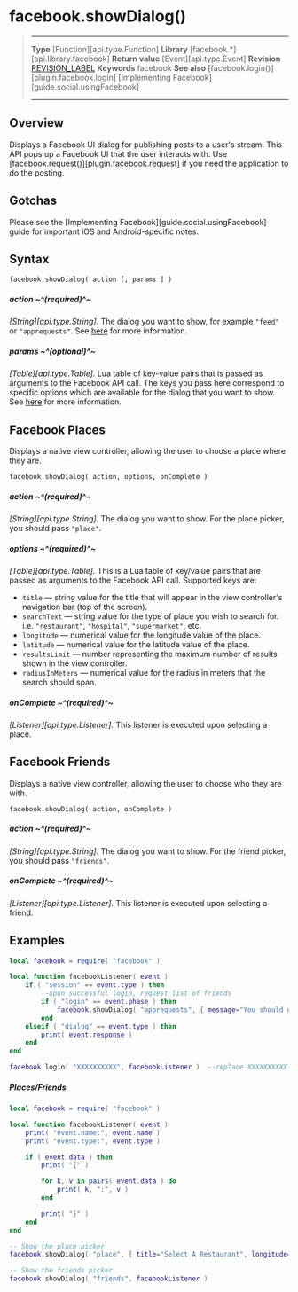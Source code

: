 # facebook.showDialog()

> --------------------- ------------------------------------------------------------------------------------------
> __Type__              [Function][api.type.Function]
> __Library__           [facebook.*][api.library.facebook]
> __Return value__      [Event][api.type.Event]
> __Revision__          [REVISION_LABEL](REVISION_URL)
> __Keywords__          facebook
> __See also__          [facebook.login()][plugin.facebook.login]
>						[Implementing Facebook][guide.social.usingFacebook]
> --------------------- ------------------------------------------------------------------------------------------


## Overview

Displays a Facebook UI dialog for publishing posts to a user's stream. This API pops up a Facebook UI that the user interacts with. Use [facebook.request()][plugin.facebook.request] if you need the application to do the posting.


## Gotchas

Please see the [Implementing Facebook][guide.social.usingFacebook] guide for important iOS and <nobr>Android-specific</nobr> notes.


## Syntax

	facebook.showDialog( action [, params ] )

##### action ~^(required)^~
_[String][api.type.String]._ The dialog you want to show, for example `"feed"` or `"apprequests"`. See [here](http://developers.facebook.com/docs/reference/dialogs/) for more information.

##### params ~^(optional)^~
_[Table][api.type.Table]._ Lua table of key-value pairs that is passed as arguments to the Facebook API call. The keys you pass here correspond to specific options which are available for the dialog that you want to show. See [here](http://developers.facebook.com/docs/reference/dialogs/) for more information.


## Facebook Places

Displays a native view controller, allowing the user to choose a place where they are.

	facebook.showDialog( action, options, onComplete )

##### action ~^(required)^~
_[String][api.type.String]._ The dialog you want to show. For the place picker, you should pass `"place"`.

##### options ~^(required)^~
_[Table][api.type.Table]._ This is a Lua table of key/value pairs that are passed as arguments to the Facebook API call. Supported keys are:

* `title` — string value for the title that will appear in the view controller's navigation bar (top of the screen).
* `searchText` — string value for the type of place you wish to search for. i.e. `"restaurant"`, `"hospital"`, `"supermarket"`, etc.
* `longitude` — numerical value for the longitude value of the place.
* `latitude` — numerical value for the latitude value of the place.
* `resultsLimit` — number representing the maximum number of results shown in the view controller.
* `radiusInMeters` — numerical value for the radius in meters that the search should span.

##### onComplete ~^(required)^~

_[Listener][api.type.Listener]._ This listener is executed upon selecting a place.


## Facebook Friends

Displays a native view controller, allowing the user to choose who they are with.

	facebook.showDialog( action, onComplete )

##### action ~^(required)^~
_[String][api.type.String]._ The dialog you want to show. For the friend picker, you should pass `"friends"`.

##### onComplete ~^(required)^~

_[Listener][api.type.Listener]._ This listener is executed upon selecting a friend.


## Examples

``````lua
local facebook = require( "facebook" )

local function facebookListener( event )
	if ( "session" == event.type ) then
		--upon successful login, request list of friends
		if ( "login" == event.phase ) then
			facebook.showDialog( "apprequests", { message="You should download this game!" } )
		end
	elseif ( "dialog" == event.type ) then
		print( event.response )
    end
end

facebook.login( "XXXXXXXXXX", facebookListener )  --replace XXXXXXXXXX with your Facebook App ID
``````

##### Places/Friends

``````lua
local facebook = require( "facebook" )

local function facebookListener( event )
	print( "event.name:", event.name )
	print( "event.type:", event.type )

	if ( event.data ) then
		print( "{" )

		for k, v in pairs( event.data ) do
			print( k, ":", v )
		end

		print( "}" )
	end
end

-- Show the place picker
facebook.showDialog( "place", { title="Select A Restaurant", longitude=48.857875, latitude=2.294635, searchText="restaurant", resultsLimit=20, radiusInMeters=2000 }, facebookListener )

-- Show the friends picker
facebook.showDialog( "friends", facebookListener )
``````